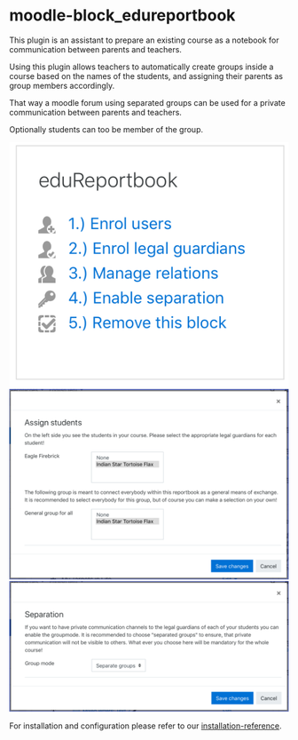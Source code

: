 # moodle-block_edureportbook
This plugin is an assistant to prepare an existing course
as a notebook for communication between parents and teachers.

Using this plugin allows teachers to automatically create
groups inside a course based on the names of the students,
and assigning their parents as group members accordingly.

That way a moodle forum using separated groups can be used
for a private communication between parents and teachers.

Optionally students can too be member of the group.

![The block](doc/img/01_block.png)
![Setting relations](doc/img/02_relations.png)
![Groupmode](doc/img/03_groupmode.png)

For installation and configuration please refer to our [installation-reference](doc/installation.md).

